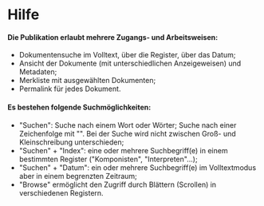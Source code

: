 # Hilfe
#### Die Publikation erlaubt mehrere Zugangs- und Arbeitsweisen:

* Dokumentensuche im Volltext, über die Register, über das Datum;
* Ansicht der Dokumente (mit unterschiedlichen Anzeigeweisen) und Metadaten;
* Merkliste mit ausgewählten Dokumenten;
* Permalink für jedes Dokument.

#### Es bestehen folgende Suchmöglichkeiten:

* "Suchen": Suche nach einem Wort oder Wörter; Suche nach einer Zeichenfolge mit "". Bei der Suche wird nicht zwischen Groß- und Kleinschreibung unterschieden;
* "Suchen" + "Index": eine oder mehrere Suchbegriff(e) in einem bestimmten Register ("Komponisten", "Interpreten"...);
* "Suchen" + "Datum": ein oder mehrere Suchbegriff(e) im Volltextmodus aber in einem begrenzten Zeitraum;
* "Browse" ermöglicht den Zugriff durch Blättern (Scrollen) in verschiedenen Registern.
